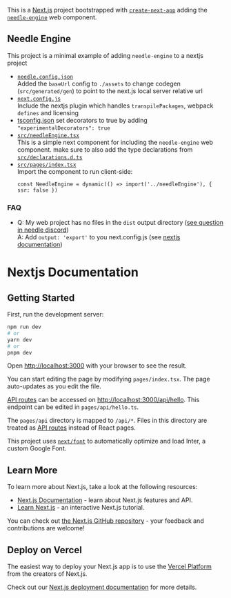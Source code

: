 This is a [Next.js](https://nextjs.org/) project bootstrapped with [`create-next-app`](https://github.com/vercel/next.js/tree/canary/packages/create-next-app) adding the [`needle-engine`](https://engine.needle.tools/docs/html.html) web component.

## Needle Engine
This project is a minimal example of adding `needle-engine` to a nextjs project

- [`needle.config.json`](./needle.config.json)  
  Added the `baseUrl` config to `./assets` to change codegen (`src/generated/gen`) to point to the next.js local server relative url
- [`next.config.js`](./next.config.js)  
  Include the nextjs plugin which handles `transpilePackages`, webpack `defines` and licensing
- [tsconfig.json](/tsconfig.json#L19) set decorators to true by adding `"experimentalDecorators": true`
- [`src/needleEngine.tsx`](src/needleEngine.tsx)  
  This is a simple next component for including the `needle-engine` web component. 
  make sure to also add the type declarations from [`src/declarations.d.ts`](./src/declarations.d.ts)  
- [`src/pages/index.tsx`](./src/pages/index.tsx)  
  Import the component to run client-side:  
  ```tsx
  const NeedleEngine = dynamic(() => import('../needleEngine'), { ssr: false })
  ```

### FAQ
- Q: My web project has no files in the `dist` output directory ([see question in needle discord](https://discord.com/channels/717429793926283276/1210179478119120896/1219409114145361930))   
  A: Add `output: 'export'` to you next.config.js (see [nextjs documentation](https://nextjs.org/docs/pages/building-your-application/deploying/static-exports#configuration))


# Nextjs Documentation

## Getting Started

First, run the development server:

```bash
npm run dev
# or
yarn dev
# or
pnpm dev
```

Open [http://localhost:3000](http://localhost:3000) with your browser to see the result.

You can start editing the page by modifying `pages/index.tsx`. The page auto-updates as you edit the file.

[API routes](https://nextjs.org/docs/api-routes/introduction) can be accessed on [http://localhost:3000/api/hello](http://localhost:3000/api/hello). This endpoint can be edited in `pages/api/hello.ts`.

The `pages/api` directory is mapped to `/api/*`. Files in this directory are treated as [API routes](https://nextjs.org/docs/api-routes/introduction) instead of React pages.

This project uses [`next/font`](https://nextjs.org/docs/basic-features/font-optimization) to automatically optimize and load Inter, a custom Google Font.


## Learn More

To learn more about Next.js, take a look at the following resources:

- [Next.js Documentation](https://nextjs.org/docs) - learn about Next.js features and API.
- [Learn Next.js](https://nextjs.org/learn) - an interactive Next.js tutorial.

You can check out [the Next.js GitHub repository](https://github.com/vercel/next.js/) - your feedback and contributions are welcome!

## Deploy on Vercel

The easiest way to deploy your Next.js app is to use the [Vercel Platform](https://vercel.com/new?utm_medium=default-template&filter=next.js&utm_source=create-next-app&utm_campaign=create-next-app-readme) from the creators of Next.js.

Check out our [Next.js deployment documentation](https://nextjs.org/docs/deployment) for more details.
